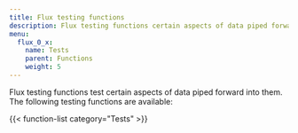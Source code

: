 ```yaml
---
title: Flux testing functions
description: Flux testing functions certain aspects of data piped forward into them.
menu:
  flux_0_x:
    name: Tests
    parent: Functions
    weight: 5
---
```


Flux testing functions test certain aspects of data piped forward into them.
The following testing functions are available:

{{< function-list category="Tests" >}}

